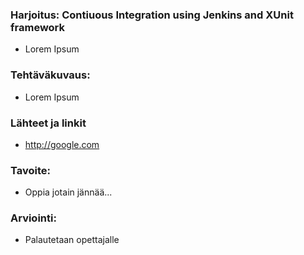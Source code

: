 ### Harjoitus: Contiuous Integration using Jenkins and XUnit framework



* Lorem Ipsum


### Tehtäväkuvaus:

* Lorem Ipsum


### Lähteet ja linkit

* http://google.com


### Tavoite:

* Oppia jotain jännää...



### Arviointi:

* Palautetaan opettajalle 
